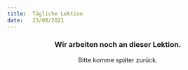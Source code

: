 ```yaml
---
title:  Tägliche Lektion
date:   23/08/2021
---
```


### <center>Wir arbeiten noch an dieser Lektion.</center>
<center>Bitte komme später zurück.</center>